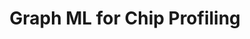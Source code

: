 ---
name: Lindsey Kostas
email: With questions for industry mentors, email Suraj
photo: assets/images/lindsey-kostas.jpeg
website: https://www.linkedin.com/in/lindsey-kostas-a95115105/
domain: B07
title: Graph ML for Chip Profiling
bio: "Lindsey is a Senior Staff Machine Learning Engineer at Qualcomm where she has led multiple projects in ML-based CAD/EDA which have impacted global SoC design process for teams across the globe leading to significant savings in time-to-market, compute and NRE cost; consults on a variety of ML-driven initiatives in applications ranging from digital and analog design to 5G to licensing to standards and holds one granted and five pending patents related to this work. In 2021, she was honored by the Global Semiconductor Association (GSA) as the inaugural Female Up-And-Comer. Prior to joining Qualcomm, Lindsey was a 4-year scholarship athlete at Stanford University where she won two tennis national team championships. After graduating with distinction in Economics, she obtained her master’s degree in Computer Science with an emphasis in Artificial Intelligence from Stanford University where she pursued research in deep representation learning for Chris Re and Jure Leskovic. Her current research interests are in the intersection of ML and constrained optimization, human-centered AI, graph ML, and generative models. Beyond her technical work, Lindsey is president of Qualcomm Women in Machine Learning and devotes much of her free time to helping mentor & develop young engineers. She is also passionate about cooking and sports/athletics, in particular tennis, boxing, biking, running, hiking, and dance. "
description: "Machine Learning is becoming an increasingly necessary technique in the design of chips due to the end of Moore’s Law and the increased complexity of the process, functionality requirements, and design time limits. A circuit represents a complex graph with unique properties that do not exist in more common graph ML applications such as those for social networks or biologic entities. As a result, graph machine learning offers a powerful set of techniques to understand the fundamental properties of the chip design and thereby create better designs more quickly. This capstone will expose students to graph algorithms and graph ML through the exploration of unsupervised learning on chip designs and equip them with the skills to tackle arbitrary graph modeling tasks."
summer: "Students should be familiar with a deep learning framework. Recommendation is for pytorch

The following resources are helpful for any students looking to get a headstart on graph ML or better understand the domain of application
<ul>
<li>Graph ML Course: <a href='http://web.stanford.edu/class/cs224w/'>http://web.stanford.edu/class/cs224w/</a></li>
<li>ML for EDA survey: <a href='https://arxiv.org/abs/2102.03357'>https://arxiv.org/abs/2102.03357</a></li>
<li>VLSI Design Primer: <a href='https://a.co/d/bczxGVG'>https://a.co/d/bczxGVG</a></li></ul>"
oldstudent: nan
prerequisites: "Deep learning; deep learning frameworks such as pytorch or tensorflow
Helpful, but not required: graph algorithms; graph theory; ASIC/FPGA/VLSI design"
time: Monday 1-2PM, In-Person 📍 HDSI 355
style: We plan to have ~5 industry mentors who will bring a mix of ML, SW, and domain of application experience as well as experience in different types of professional roles and years on the job. Seminar sessions will be a mix of technical tutorials and paper readings w/ discussion, with a rotation of the mentor leading each week's session. We seek to have highly interactive sessions where students come prepared to discuss that weeks topic. Mentors will look to students to define project topics and research plans, but actively advise these decisions as well as the technical project implemention.
seats: 10
tag: Graphs and Deep Learning
industry: Qualcomm
---